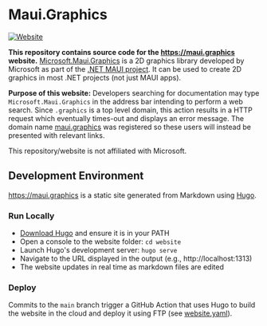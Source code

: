 # Maui.Graphics

[![Website](https://github.com/swharden/Maui.Graphics/actions/workflows/website.yaml/badge.svg)](https://github.com/swharden/Maui.Graphics/actions/workflows/website.yaml)

**This repository contains source code for the https://maui.graphics website.** [Microsoft.Maui.Graphics](https://github.com/dotnet/Microsoft.Maui.Graphics) is a 2D graphics library developed by Microsoft as part of the [.NET MAUI project](https://github.com/dotnet/maui). It can be used to create 2D graphics in most .NET projects (not just MAUI apps).

**Purpose of this website:** Developers searching for documentation may type `Microsoft.Maui.Graphics` in the address bar intending to perform a web search. Since `.graphics` is a top level domain, this action results in a HTTP request which eventually times-out and displays an error message. The domain name [maui.graphics](https://maui.graphics) was registered so these users will instead be presented with relevant links. 

This repository/website is not affiliated with Microsoft.

## Development Environment

https://maui.graphics is a static site generated from Markdown using [Hugo](https://gohugo.io/).

### Run Locally

* [Download Hugo](https://github.com/gohugoio/hugo/releases) and ensure it is in your PATH
* Open a console to the website folder: `cd website`
* Launch Hugo's development server: `hugo serve`
* Navigate to the URL displayed in the output (e.g., http://localhost:1313)
* The website updates in real time as markdown files are edited

### Deploy
Commits to the `main` branch trigger a GitHub Action that uses Hugo to build the website in the cloud and deploy it using FTP (see [website.yaml](.github/workflows/website.yaml)).